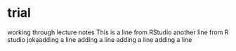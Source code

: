 # trial
working through lecture notes
This is a line from RStudio
another line from R studio
jokaadding a line
adding a line
adding a line
adding a line
